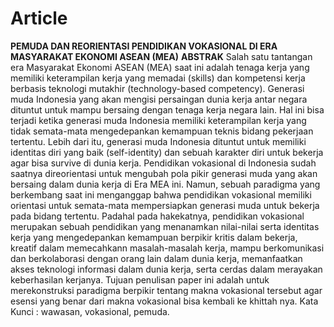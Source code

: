 # Article

**PEMUDA DAN REORIENTASI PENDIDIKAN VOKASIONAL DI ERA MASYARAKAT EKONOMI ASEAN (MEA)**
**ABSTRAK**
Salah satu tantangan era Masyarakat Ekonomi ASEAN (MEA) saat ini adalah tenaga kerja yang memiliki keterampilan kerja yang memadai (skills) dan kompetensi kerja berbasis teknologi mutakhir (technology-based competency). Generasi muda Indonesia yang akan mengisi persaingan dunia kerja antar negara dituntut untuk mampu bersaing dengan tenaga kerja negara lain. Hal ini bisa terjadi ketika generasi muda Indonesia memiliki keterampilan kerja yang tidak semata-mata mengedepankan kemampuan teknis bidang pekerjaan tertentu. Lebih dari itu, generasi muda Indonesia dituntut untuk memiliki identitas diri yang baik (self-identity) dan sebuah karakter diri untuk bekerja agar bisa survive di dunia kerja. Pendidikan vokasional di Indonesia sudah saatnya direorientasi untuk mengubah pola pikir generasi muda yang akan bersaing dalam dunia kerja di Era MEA ini. Namun, sebuah paradigma yang berkembang saat ini menganggap bahwa pendidikan vokasional memiliki orientasi untuk semata-mata mempersiapkan generasi muda untuk bekerja pada bidang tertentu. Padahal pada hakekatnya, pendidikan vokasional merupakan sebuah pendidikan yang menanamkan nilai-nilai serta identitas kerja yang mengedepankan kemampuan berpikir kritis dalam bekerja, kreatif dalam memecahkann masalah-masalah kerja, mampu berkomunikasi dan berkolaborasi dengan orang lain dalam dunia kerja, memanfaatkan akses teknologi informasi dalam dunia kerja, serta cerdas dalam merayakan keberhasilan kerjanya. Tujuan penulisan paper ini adalah untuk merekonstruksi paradigma berpikir tentang makna vokasional tersebut agar esensi yang benar dari makna vokasional bisa kembali ke khittah nya.
Kata Kunci : wawasan, vokasional, pemuda.
